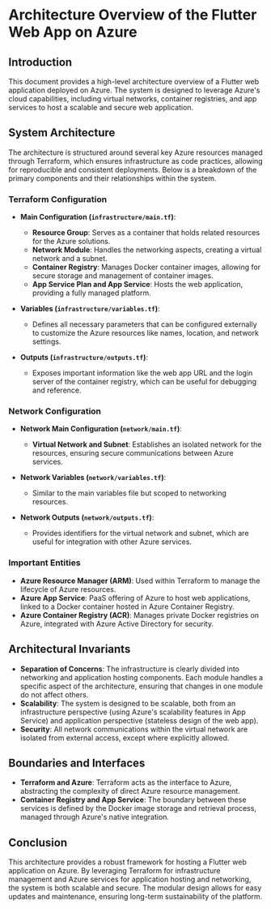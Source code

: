 # Architecture Overview of the Flutter Web App on Azure

## Introduction

This document provides a high-level architecture overview of a Flutter web application deployed on Azure. The system is designed to leverage Azure's cloud capabilities, including virtual networks, container registries, and app services to host a scalable and secure web application.

## System Architecture

The architecture is structured around several key Azure resources managed through Terraform, which ensures infrastructure as code practices, allowing for reproducible and consistent deployments. Below is a breakdown of the primary components and their relationships within the system.

### Terraform Configuration

- **Main Configuration (`infrastructure/main.tf`)**:
  - **Resource Group**: Serves as a container that holds related resources for the Azure solutions.
  - **Network Module**: Handles the networking aspects, creating a virtual network and a subnet.
  - **Container Registry**: Manages Docker container images, allowing for secure storage and management of container images.
  - **App Service Plan and App Service**: Hosts the web application, providing a fully managed platform.

- **Variables (`infrastructure/variables.tf`)**:
  - Defines all necessary parameters that can be configured externally to customize the Azure resources like names, location, and network settings.

- **Outputs (`infrastructure/outputs.tf`)**:
  - Exposes important information like the web app URL and the login server of the container registry, which can be useful for debugging and reference.

### Network Configuration

- **Network Main Configuration (`network/main.tf`)**:
  - **Virtual Network and Subnet**: Establishes an isolated network for the resources, ensuring secure communications between Azure services.

- **Network Variables (`network/variables.tf`)**:
  - Similar to the main variables file but scoped to networking resources.

- **Network Outputs (`network/outputs.tf`)**:
  - Provides identifiers for the virtual network and subnet, which are useful for integration with other Azure services.

### Important Entities

- **Azure Resource Manager (ARM)**: Used within Terraform to manage the lifecycle of Azure resources.
- **Azure App Service**: PaaS offering of Azure to host web applications, linked to a Docker container hosted in Azure Container Registry.
- **Azure Container Registry (ACR)**: Manages private Docker registries on Azure, integrated with Azure Active Directory for security.

## Architectural Invariants

- **Separation of Concerns**: The infrastructure is clearly divided into networking and application hosting components. Each module handles a specific aspect of the architecture, ensuring that changes in one module do not affect others.
- **Scalability**: The system is designed to be scalable, both from an infrastructure perspective (using Azure's scalability features in App Service) and application perspective (stateless design of the web app).
- **Security**: All network communications within the virtual network are isolated from external access, except where explicitly allowed.

## Boundaries and Interfaces

- **Terraform and Azure**: Terraform acts as the interface to Azure, abstracting the complexity of direct Azure resource management.
- **Container Registry and App Service**: The boundary between these services is defined by the Docker image storage and retrieval process, managed through Azure's native integration.

## Conclusion

This architecture provides a robust framework for hosting a Flutter web application on Azure. By leveraging Terraform for infrastructure management and Azure services for application hosting and networking, the system is both scalable and secure. The modular design allows for easy updates and maintenance, ensuring long-term sustainability of the platform.
